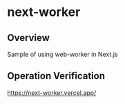 # next-worker

## Overview

Sample of using web-worker in Next.js

## Operation Verification

<https://next-worker.vercel.app/>
